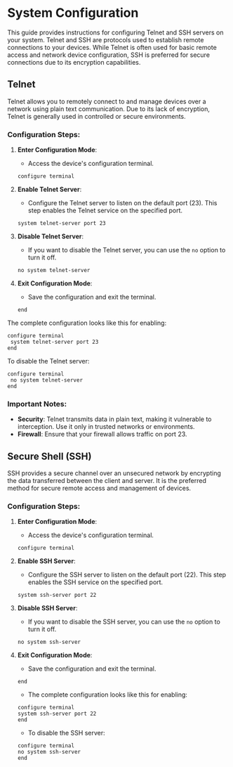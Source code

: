 # System Configuration

This guide provides instructions for configuring Telnet and SSH servers on your system. Telnet and SSH are protocols used to establish remote connections to your devices. While Telnet is often used for basic remote access and network device configuration, SSH is preferred for secure connections due to its encryption capabilities.

## Telnet

Telnet allows you to remotely connect to and manage devices over a network using plain text communication. Due to its lack of encryption, Telnet is generally used in controlled or secure environments.

### Configuration Steps:

1. **Enter Configuration Mode**:
    - Access the device's configuration terminal.
    ```shell
    configure terminal
    ```

2. **Enable Telnet Server**:
    - Configure the Telnet server to listen on the default port (23). This step enables the Telnet service on the specified port.
    ```shell
    system telnet-server port 23
    ```

3. **Disable Telnet Server**:
    - If you want to disable the Telnet server, you can use the `no` option to turn it off.
    ```shell
    no system telnet-server
    ```

4. **Exit Configuration Mode**:
    - Save the configuration and exit the terminal.
    ```shell
    end
    ```

The complete configuration looks like this for enabling:
```shell
configure terminal
 system telnet-server port 23
end
```

To disable the Telnet server:
```shell
configure terminal
 no system telnet-server
end
```

### Important Notes:
- **Security**: Telnet transmits data in plain text, making it vulnerable to interception. Use it only in trusted networks or environments.
- **Firewall**: Ensure that your firewall allows traffic on port 23.

## Secure Shell (SSH)

SSH provides a secure channel over an unsecured network by encrypting the data transferred between the client and server. It is the preferred method for secure remote access and management of devices.

### Configuration Steps:

1. **Enter Configuration Mode**:
    - Access the device's configuration terminal.
    ```shell
    configure terminal
    ```

2. **Enable SSH Server**:
    - Configure the SSH server to listen on the default port (22). This step enables the SSH service on the specified port.
    ```shell
    system ssh-server port 22
    ```

3. **Disable SSH Server**:
    - If you want to disable the SSH server, you can use the `no` option to turn it off.
    ```shell
    no system ssh-server
    ```

4. **Exit Configuration Mode**:
    - Save the configuration and exit the terminal.
    
    ```shell
    end
    ```

    - The complete configuration looks like this for enabling:
    
    ```shell
    configure terminal
    system ssh-server port 22
    end
    ```

    - To disable the SSH server:
    
    ```shell
    configure terminal
    no system ssh-server
    end
```

